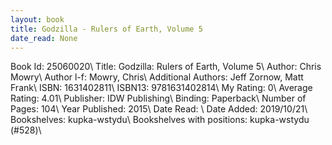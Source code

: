 ```yaml
---
layout: book
title: Godzilla - Rulers of Earth, Volume 5
date_read: None
---
```


Book Id: 25060020\ 
Title: Godzilla: Rulers of Earth, Volume 5\ 
Author: Chris Mowry\ 
Author l-f: Mowry, Chris\ 
Additional Authors: Jeff Zornow, Matt Frank\ 
ISBN: 1631402811\ 
ISBN13: 9781631402814\ 
My Rating: 0\ 
Average Rating: 4.01\ 
Publisher: IDW Publishing\ 
Binding: Paperback\ 
Number of Pages: 104\ 
Year Published: 2015\ 
Date Read: \ 
Date Added: 2019/10/21\ 
Bookshelves: kupka-wstydu\ 
Bookshelves with positions: kupka-wstydu (#528)\ 

